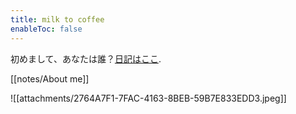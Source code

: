 ```yaml
---
title: milk to coffee
enableToc: false
---
```


初めまして、あなたは誰？[日記はここ](/tags/daily).

[[notes/About me]]

![[attachments/2764A7F1-7FAC-4163-8BEB-59B7E833EDD3.jpeg]]